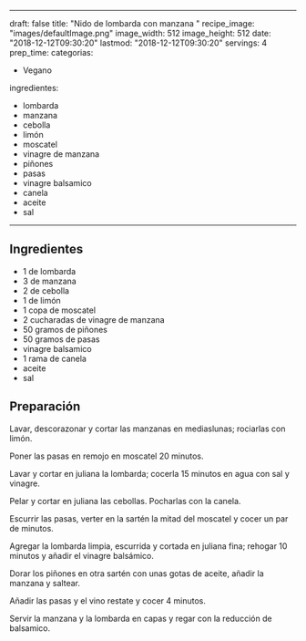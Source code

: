 
---
draft: false
title: "Nido de lombarda con manzana "
recipe_image: "images/defaultImage.png"
image_width: 512
image_height: 512
date: "2018-12-12T09:30:20"
lastmod: "2018-12-12T09:30:20"
servings: 4
prep_time: 
categorias:
  - Vegano

ingredientes:
  - lombarda
  - manzana
  - cebolla
  - limón
  - moscatel
  - vinagre de manzana
  - piñones
  - pasas
  - vinagre balsamico
  - canela
  - aceite
  - sal
---

## Ingredientes
- 1  de lombarda
- 3  de manzana
- 2  de cebolla
- 1  de limón
- 1 copa de moscatel
- 2 cucharadas de vinagre de manzana
- 50 gramos de piñones
- 50 gramos de pasas
- vinagre balsamico
- 1 rama de canela
- aceite
- sal

## Preparación
Lavar, descorazonar y cortar las manzanas en mediaslunas; rociarlas con limón.

Poner las pasas en remojo en moscatel 20 minutos.

Lavar y cortar en juliana la lombarda; cocerla 15 minutos en agua con sal y vinagre.

Pelar y cortar en juliana las cebollas. Pocharlas con la canela.

Escurrir las pasas, verter en la sartén la mitad del moscatel y cocer un par de minutos.

Agregar la lombarda limpia, escurrida y cortada en juliana fina; rehogar 10 minutos y añadir el vinagre balsámico.

Dorar los piñones en otra sartén con unas gotas de aceite, añadir la manzana y saltear.

Añadir las pasas y el vino restate y cocer 4 minutos.

Servir la manzana y la lombarda en capas y regar con la reducción de balsamico.


